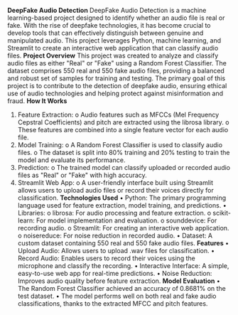 **DeepFake Audio Detection**
DeepFake Audio Detection is a machine learning-based project designed to identify whether an audio file is real or fake. With the rise of deepfake technologies, it has become crucial to develop tools that can effectively distinguish between genuine and manipulated audio. This project leverages Python, machine learning, and Streamlit to create an interactive web application that can classify audio files.
**Project Overview**
This project was created to analyze and classify audio files as either "Real" or "Fake" using a Random Forest Classifier. The dataset comprises 550 real and 550 fake audio files, providing a balanced and robust set of samples for training and testing.
The primary goal of this project is to contribute to the detection of deepfake audio, ensuring ethical use of audio technologies and helping protect against misinformation and fraud.
**How It Works**
1.	Feature Extraction:
 o	Audio features such as MFCCs (Mel Frequency Cepstral Coefficients) and pitch are extracted using the librosa library.
 o	These features are combined into a single feature vector for each audio file.
2.	Model Training:
 o	A Random Forest Classifier is used to classify audio files.
 o	The dataset is split into 80% training and 20% testing to train the model and evaluate its performance.
3.	Prediction:
 o	The trained model can classify uploaded or recorded audio files as "Real" or "Fake" with high accuracy.
4.	Streamlit Web App:
 o	A user-friendly interface built using Streamlit allows users to upload audio files or record their voices directly for classification.
**Technologies Used**
•	Python: The primary programming language used for feature extraction, model training, and predictions.
•	Libraries:
 o	librosa: For audio processing and feature extraction.
 o	scikit-learn: For model implementation and evaluation.
 o	sounddevice: For recording audio.
 o	Streamlit: For creating an interactive web application.
 o	noisereduce: For noise reduction in recorded audio.
•	Dataset: A custom dataset containing 550 real and 550 fake audio files.
**Features**
•	Upload Audio: Allows users to upload .wav files for classification.
•	Record Audio: Enables users to record their voices using the microphone and classify the recording.
•	Interactive Interface: A simple, easy-to-use web app for real-time predictions.
•	Noise Reduction: Improves audio quality before feature extraction.
**Model Evaluation**
•	The Random Forest Classifier achieved an accuracy of 0.8681% on the test dataset.
•	The model performs well on both real and fake audio classifications, thanks to the extracted MFCC and pitch features.
